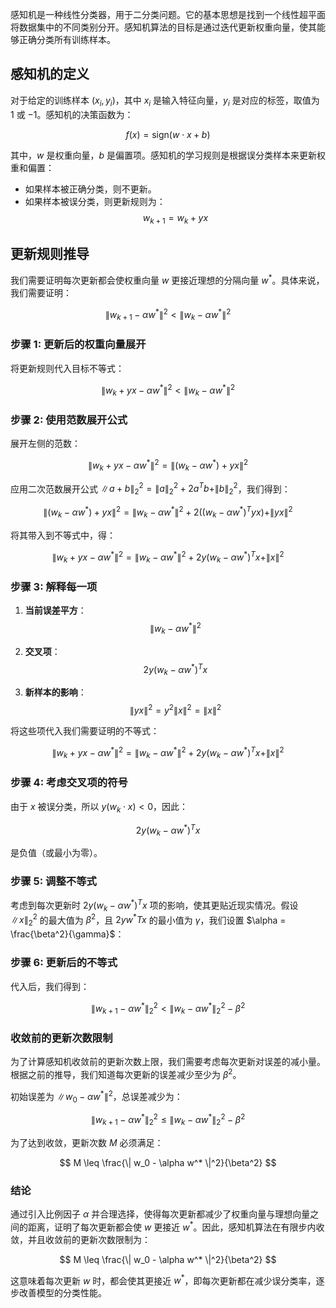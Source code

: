 
感知机是一种线性分类器，用于二分类问题。它的基本思想是找到一个线性超平面将数据集中的不同类别分开。感知机算法的目标是通过迭代更新权重向量，使其能够正确分类所有训练样本。

## 感知机的定义

对于给定的训练样本 $(x_i, y_i)$，其中 $x_i$ 是输入特征向量，$y_i$ 是对应的标签，取值为 $1$ 或 $-1$。感知机的决策函数为：

$$
f(x) = \text{sign}(w \cdot x + b)
$$

其中，$w$ 是权重向量，$b$ 是偏置项。感知机的学习规则是根据误分类样本来更新权重和偏置：

- 如果样本被正确分类，则不更新。
- 如果样本被误分类，则更新规则为：
  $$
  w_{k+1} = w_k + yx
  $$

## 更新规则推导

我们需要证明每次更新都会使权重向量 $w$ 更接近理想的分隔向量 $w^*$。具体来说，我们需要证明：

$$
\| w_{k+1} - \alpha w^* \|^2 < \| w_k - \alpha w^* \|^2
$$

### 步骤 1: 更新后的权重向量展开

将更新规则代入目标不等式：

$$
\| w_k + yx - \alpha w^* \|^2 < \| w_k - \alpha w^* \|^2
$$

### 步骤 2: 使用范数展开公式

展开左侧的范数：

$$
\| w_k + yx - \alpha w^* \|^2 = \| (w_k - \alpha w^*) + yx \|^2
$$

应用二次范数展开公式 $\| a + b \|_2^2 = \| a \|_2^2 + 2a^Tb + \| b \|_2^2$，我们得到：

$$
\| (w_k - \alpha w^*) + yx \|^2 = \| w_k - \alpha w^* \|^2 + 2((w_k - \alpha w^*)^T yx) + \| yx \|^2
$$

将其带入到不等式中，得：

$$
\| w_k + yx - \alpha w^* \|^2 = \| w_k - \alpha w^* \|^2 + 2y(w_k - \alpha w^*)^T x + \| x \|^2
$$

### 步骤 3: 解释每一项

1. **当前误差平方**：
   $$
   \| w_k - \alpha w^* \|^2
   $$

2. **交叉项**：
   $$
   2y(w_k - \alpha w^*)^T x
   $$

3. **新样本的影响**：
   $$
   \| yx \|^2 = y^2 \| x \|^2 = \| x \|^2
   $$

将这些项代入我们需要证明的不等式：

$$
\| w_k + yx - \alpha w^* \|^2 = \| w_k - \alpha w^* \|^2 + 2y(w_k - \alpha w^*)^T x + \| x \|^2
$$

### 步骤 4: 考虑交叉项的符号

由于 $x$ 被误分类，所以 $y(w_k \cdot x) < 0$，因此：

$$
2y(w_k - \alpha w^*)^T x
$$

是负值（或最小为零）。

### 步骤 5: 调整不等式

考虑到每次更新时 $2y(w_k - \alpha w^*)^T x$ 项的影响，使其更贴近现实情况。假设 $\| x \|_2^2$ 的最大值为 $\beta^2$，且 $2yw^*T x$ 的最小值为 $\gamma$，我们设置 $\alpha = \frac{\beta^2}{\gamma}$：

### 步骤 6: 更新后的不等式

代入后，我们得到：

$$
\| w_{k+1} - \alpha w^* \|_2^2 < \| w_k - \alpha w^* \|_2^2 - \beta^2
$$

### 收敛前的更新次数限制

为了计算感知机收敛前的更新次数上限，我们需要考虑每次更新对误差的减小量。根据之前的推导，我们知道每次更新的误差减少至少为 $\beta^2$。

初始误差为 $\| w_0 - \alpha w^* \|^2$，总误差减少为：

$$
\| w_{k+1} - \alpha w^* \|_2^2 \leq \| w_k - \alpha w^* \|_2^2 - \beta^2
$$

为了达到收敛，更新次数 $M$ 必须满足：

$$
M \leq \frac{\| w_0 - \alpha w^* \|^2}{\beta^2}
$$

### 结论

通过引入比例因子 $\alpha$ 并合理选择，使得每次更新都减少了权重向量与理想向量之间的距离，证明了每次更新都会使 $w$ 更接近 $w^*$。因此，感知机算法在有限步内收敛，并且收敛前的更新次数限制为：

$$
M \leq \frac{\| w_0 - \alpha w^* \|^2}{\beta^2}
$$

这意味着每次更新 $w$ 时，都会使其更接近 $w^*$，即每次更新都在减少误分类率，逐步改善模型的分类性能。
